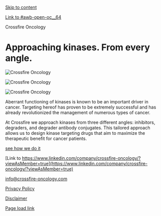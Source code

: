 [Skip to content](https://crossfire-oncology.com/#content)

[Link to #awb-open-oc__64](https://crossfire-oncology.com/#awb-open-oc__64)

Crossfire Oncology

# Approaching kinases. From every angle.

![Crossfire Oncology](https://crossfire-oncology.com/_WPCO/wp-content/uploads/2023/06/svg-blue-b-s.svg)

![Crossfire Oncology](https://crossfire-oncology.com/_WPCO/wp-content/uploads/2023/07/softorange-lines-b-s.svg)

![Crossfire Oncology](https://crossfire-oncology.com/_WPCO/wp-content/uploads/2023/06/svg-spring-bs.svg)

Aberrant functioning of kinases is known to be an important driver in cancer. Targeting hereof has proven to be extremely successful and has already revolutionized the management of numerous types of cancer.

At Crossfire we approach kinases from three different angles: inhibitors, degraders, and degrader antibody conjugates. This tailored approach allows us to design kinase targeting drugs that aim to maximize the therapeutic benefit for cancer patients.

[see how we do it](https://crossfire-oncology.com/science/ "see how we do it on our science page")

[Link to https://www.linkedin.com/company/crossfire-oncology/?viewAsMember=true](https://www.linkedin.com/company/crossfire-oncology/?viewAsMember=true)

[info@crossfire-oncology.com](mailto:info@crossfire-oncology.com)

[Privacy Policy](https://crossfire-oncology.com/privacy-policy/)

[Disclaimer](https://crossfire-oncology.com/disclaimer/)

[Page load link](https://crossfire-oncology.com/#)